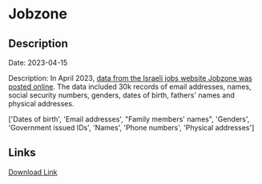 # Jobzone

## Description

Date: 2023-04-15

Description:
In April 2023, <a href="https://twitter.com/PalCyberNews/status/1647208008806461440" target="_blank" rel="noopener">data from the Israeli jobs website Jobzone was posted online</a>. The data included 30k records of email addresses, names, social security numbers, genders, dates of birth, fathers' names and physical addresses.


['Dates of birth', 'Email addresses', "Family members' names", 'Genders', 'Government issued IDs', 'Names', 'Phone numbers', 'Physical addresses']

## Links

[Download Link](https://link-to.net/1229997/779.5039404438593/dynamic/?r=am9iem9uZS5jby5pbA==)